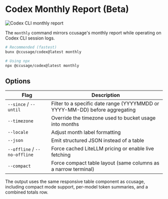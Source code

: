 # Codex Monthly Report (Beta)

![Codex CLI monthly report](/codex-cli.jpeg)

The `monthly` command mirrors ccusage's monthly report while operating on Codex CLI session logs.

```bash
# Recommended (fastest)
bunx @ccusage/codex@latest monthly

# Using npx
npx @ccusage/codex@latest monthly
```

## Options

| Flag                         | Description                                                                 |
| ---------------------------- | --------------------------------------------------------------------------- |
| `--since` / `--until`        | Filter to a specific date range (YYYYMMDD or YYYY-MM-DD) before aggregating |
| `--timezone`                 | Override the timezone used to bucket usage into months                      |
| `--locale`                   | Adjust month label formatting                                               |
| `--json`                     | Emit structured JSON instead of a table                                     |
| `--offline` / `--no-offline` | Force cached LiteLLM pricing or enable live fetching                        |
| `--compact`                  | Force compact table layout (same columns as a narrow terminal)              |

The output uses the same responsive table component as ccusage, including compact mode support, per-model token summaries, and a combined totals row.
